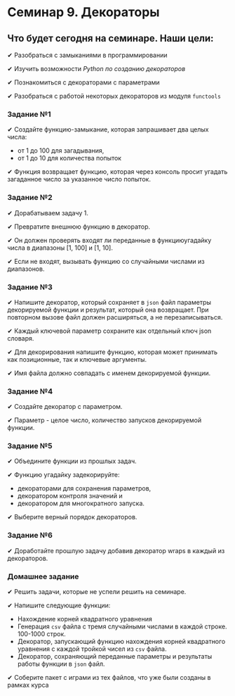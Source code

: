 # Семинар 9. Декораторы

## Что будет сегодня на семинаре. Наши цели:

✔ Разобраться с замыканиями в программировании

✔ Изучить возможности *Python по созданию декораторов*

✔ Познакомиться с декораторами с параметрами

✔ Разобраться с работой некоторых декораторов из модуля `functools`

### Задание №1
✔ Создайте функцию-замыкание, которая запрашивает два целых числа:

- от 1 до 100 для загадывания,
- от 1 до 10 для количества попыток

✔ Функция возвращает функцию, которая через консоль просит угадать загаданное число за указанное число попыток.

### Задание №2

✔ Дорабатываем задачу 1.

✔ Превратите внешнюю функцию в декоратор.

✔ Он должен проверять входят ли переданные в функциюугадайку числа в диапазоны [1, 100] и [1, 10].

✔ Если не входят, вызывать функцию со случайными числами из диапазонов.

### Задание №3

✔ Напишите декоратор, который сохраняет в `json` файл параметры декорируемой функции и результат, который она
возвращает. При повторном вызове файл должен расширяться, а не перезаписываться.

✔ Каждый ключевой параметр сохраните как отдельный ключ json словаря.

✔ Для декорирования напишите функцию, которая может принимать как позиционные, так и ключевые аргументы.

✔ Имя файла должно совпадать с именем декорируемой функции.
 
### Задание №4

✔ Создайте декоратор с параметром.

✔ Параметр - целое число, количество запусков декорируемой функции.

### Задание №5

✔ Объедините функции из прошлых задач.

✔ Функцию угадайку задекорируйте:

- декораторами для сохранения параметров,
- декоратором контроля значений и
- декоратором для многократного запуска.

✔ Выберите верный порядок декораторов.

### Задание №6

✔ Доработайте прошлую задачу добавив декоратор wraps в каждый из декораторов.

### Домашнее задание

✔ Решить задачи, которые не успели решить на семинаре.

✔ Напишите следующие функции:

- Нахождение корней квадратного уравнения
- Генерация `csv` файла с тремя случайными числами в каждой строке. 100-1000 строк.
- Декоратор, запускающий функцию нахождения корней квадратного уравнения с каждой тройкой чисел из `csv` файла.
- Декоратор, сохраняющий переданные параметры и результаты работы функции в `json` файл.

✔ Соберите пакет с играми из тех файлов, что уже были созданы в рамках курса
